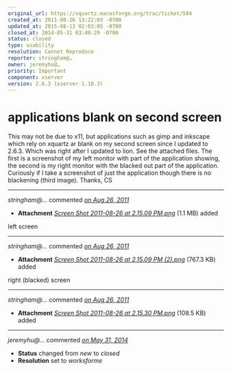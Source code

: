 ```yaml
---
original_url: https://xquartz.macosforge.org/trac/ticket/504
created_at: 2011-08-26 13:22:03 -0700
updated_at: 2015-08-13 02:03:05 -0700
closed_at: 2014-05-31 03:40:29 -0700
status: closed
type: usability
resolution: Cannot Reproduce
reporter: stringham@…
owner: jeremyhu@…
priority: Important
component: xserver
version: 2.6.3 (xserver-1.10.3)
---
```


applications blank on second screen
===================================


This may not be due to x11, but applications such as gimp and inkscape which rely on xquartz ar blank on my second screen since I updated to 2.6.3. Which was right after I updated to lion. See the attached files. The first is a screenshot of my left monitor with part of the application showing, the second is my right monitor with the blacked out part of the application. Curiously if I take a screenshot of just the application though there is no blackening (third image).
Thanks, CS



---

*stringham@…* commented *[on Aug 26, 2011](https://xquartz.macosforge.org/trac/attachment/ticket/504/Screen%20Shot%202011-08-26%20at%202.15.09%20PM.png "August 26, 2011 at 1:23 PM PDT")*

-   **Attachment** *[Screen Shot 2011-08-26 at 2.15.09 PM.png](../attachment/ticket/504/Screen%20Shot%202011-08-26%20at%202.15.09%20PM.png)* (1.1 MB) added

left screen



---

*stringham@…* commented *[on Aug 26, 2011](https://xquartz.macosforge.org/trac/attachment/ticket/504/Screen%20Shot%202011-08-26%20at%202.15.09%20PM%20%282%29.png "August 26, 2011 at 1:23 PM PDT")*

-   **Attachment** *[Screen Shot 2011-08-26 at 2.15.09 PM (2).png](../attachment/ticket/504/Screen%20Shot%202011-08-26%20at%202.15.09%20PM%20%282%29.png)* (767.3 KB) added

right (blacked) screen



---

*stringham@…* commented *[on Aug 26, 2011](https://xquartz.macosforge.org/trac/attachment/ticket/504/Screen%20Shot%202011-08-26%20at%202.15.30%20PM.png "August 26, 2011 at 1:24 PM PDT")*

-   **Attachment** *[Screen Shot 2011-08-26 at 2.15.30 PM.png](../attachment/ticket/504/Screen%20Shot%202011-08-26%20at%202.15.30%20PM.png)* (108.5 KB) added



---

*jeremyhu@…* commented *[on May 31, 2014](https://xquartz.macosforge.org/trac/ticket/504#comment:1 "May 31, 2014 at 3:40 AM PDT")*

-   **Status** changed from *new* to *closed*
-   **Resolution** set to *worksforme*




